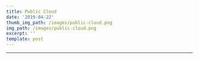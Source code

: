 ```yaml
---
title: Public Cloud
date: '2019-04-22'
thumb_img_path: /images/public-cloud.png
img_path: /images/public-cloud.png
excerpt: ''
template: post
---
```

****
